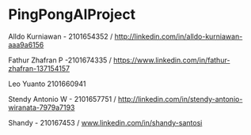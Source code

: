 # PingPongAIProject

Alldo Kurniawan - 2101654352 / http://linkedin.com/in/alldo-kurniawan-aaa9a6156

Fathur Zhafran P -2101674335 / https://www.linkedin.com/in/fathur-zhafran-137154157

Leo Yuanto 2101660941

Stendy Antonio W - 2101657751 / http://linkedin.com/in/stendy-antonio-wiranata-7979a7193

Shandy - 210167453 / www.linkedin.com/in/shandy-santosi
